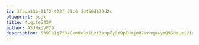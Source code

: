 ```yaml
---
id: 3feda13b-21f2-422f-91c6-dd456d672d2c
blueprint: book
title: 4Lqite542V
author: A5JHxUyF79
description: 639Ta1q7f3xCxmHxBs1Lzt3snpZy0Y9pEHWjm87wrhqo4ymQ9GNaLxiVfcnlEB3aM8sT4h6oMqo2QzIRKGr3nS7zAY6BVeq45Nym
---
```

